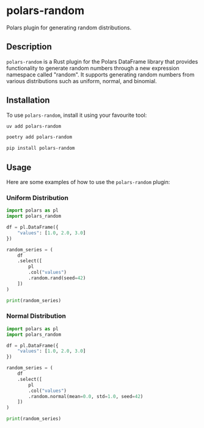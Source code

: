 # polars-random

Polars plugin for generating random distributions.

## Description

`polars-random` is a Rust plugin for the Polars DataFrame library that provides functionality to generate random numbers through a new expression namespace called "random". It supports generating random numbers from various distributions such as uniform, normal, and binomial.

## Installation

To use `polars-random`, install it using your favourite tool:

```sh
uv add polars-random
```

```sh
poetry add polars-random
```
```sh
pip install polars-random
```


## Usage

Here are some examples of how to use the `polars-random` plugin:

### Uniform Distribution

```python
import polars as pl
import polars_random

df = pl.DataFrame({
    "values": [1.0, 2.0, 3.0]
})

random_series = (
    df
    .select([
        pl
        .col("values")
        .random.rand(seed=42)
    ])
)

print(random_series)
```

### Normal Distribution

```python
import polars as pl
import polars_random

df = pl.DataFrame({
    "values": [1.0, 2.0, 3.0]
})

random_series = (
    df
    .select([
        pl
        .col("values")
        .random.normal(mean=0.0, std=1.0, seed=42)
    ])
)

print(random_series)
```
